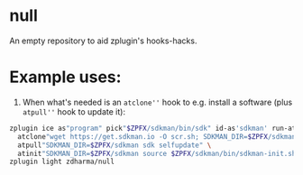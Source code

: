 # null
An empty repository to aid zplugin's hooks-hacks.

# Example uses:

1. When what's needed is an `atclone''` hook to e.g. install a software (plus `atpull''` hook to update it):

```zsh
zplugin ice as"program" pick"$ZPFX/sdkman/bin/sdk" id-as'sdkman' run-atpull \
  atclone"wget https://get.sdkman.io -O scr.sh; SDKMAN_DIR=$ZPFX/sdkman bash scr.sh" \
  atpull"SDKMAN_DIR=$ZPFX/sdkman sdk selfupdate" \
  atinit"SDKMAN_DIR=$ZPFX/sdkman source $ZPFX/sdkman/bin/sdkman-init.sh"
zplugin light zdharma/null
```
